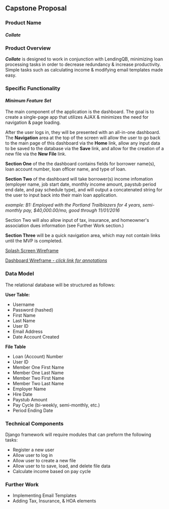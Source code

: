 ## Capstone Proposal

### Product Name

#### **_Collate_**

### Product Overview

**_Collate_** is designed to work in conjunction with LendingQB, minimizing loan processing tasks in order to decrease redundancy & increase productivity.  Simple tasks such as calculating income & modifying email templates made easy.

### Specific Functionality

#### _Minimum Feature Set_

The main component of the application is the dashboard.  The goal is to create a single-page app that utilizes AJAX & minimizes the need for navigation & page loading. 

After the user logs in, they will be presented with an all-in-one dashboard. The **Navigation** area at the top of the screen will allow the user to go back to the main page of this dashboard via the **Home** link, allow any input data to be saved to the database via the **Save** link, and allow for the creation of a new file via the **New File** link.

**Section One** of the the dashboard contains fields for borrower name(s), loan account number, loan officer name, and type of loan.

**Section Two** of the dashboard will take borrower(s) income infomation (employer name, job start date, monthly income amount, paystub period end date, and pay schedule type), and will output a concatenated string for the user to input back into their main loan application.  

_example: B1: Employed with the Portland Trailblazers for 4 years, semi-monthly pay, $40,000.00/mo, good through 11/01/2016_

Section Two will also allow input of tax, insurance, and homeowner's association dues information (see Further Work section.)

**Section Three** will be a quick navigation area, which may not contain links until the MVP is completed.

[Splash Screen Wireframe](https://wireframe.cc/LHxTck)

[Dashboard Wireframe - _click link for annotations_](https://wireframe.cc/LHxTck)

### Data Model

The relational database will be structured as follows:

**User Table:**

* Username
* Password (hashed)
* First Name
* Last Name
* User ID
* Email Address
* Date Account Created

**File Table**

* Loan (Account) Number 
* User ID
* Member One First Name
* Member One Last Name
* Member Two First Name
* Member Two Last Name
* Employer Name
* Hire Date
* Paystub Amount
* Pay Cycle (bi-weekly, semi-monthly, etc.)
* Period Ending Date

### Technical Components

Django framework will require modules that can preform the following tasks: 

* Register a new user
* Allow user to log in
* Allow user to create a new file
* Allow user to to save, load, and delete file data
* Calculate income based on pay cycle

### Further Work

* Implementing Email Templates
* Adding Tax, Insurance, & HOA elements






















